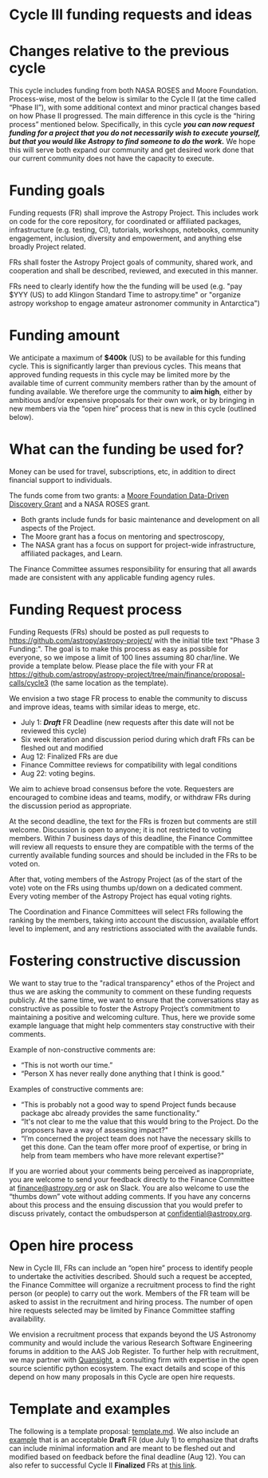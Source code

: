 # Cycle III funding requests and ideas


# Changes relative to the previous cycle

This cycle includes funding from both NASA ROSES and Moore Foundation. Process-wise, most of the below is similar to the Cycle II (at the time called “Phase II”), with some additional context and minor practical changes based on how Phase II progressed. The main difference in this cycle is the “hiring process” mentioned below. Specifically, in this cycle **_you can now request funding for a project that you do not necessarily wish to execute yourself, but that you would like Astropy to find someone to do the work._** We hope this will serve both expand our community and get desired work done that our current community does not have the capacity to execute.  


# Funding goals

Funding requests (FR) shall improve the Astropy Project. This includes work on code for the core repository, for coordinated or affiliated packages, infrastructure (e.g. testing, CI), tutorials, workshops, notebooks, community engagement, inclusion, diversity and empowerment, and anything else broadly Project related.

FRs shall foster the Astropy Project goals of community, shared work, and cooperation and shall be described, reviewed, and executed in this manner.

FRs need to clearly identify how the the funding will be used (e.g. "pay $YYY (US) to add Klingon Standard Time to astropy.time" or "organize astropy workshop to engage amateur astronomer community in Antarctica")


# Funding amount

We anticipate a maximum of **$400k** (US) to be available for this funding cycle. This is significantly larger than previous cycles. This means that approved funding requests in this cycle may be limited more by the available time of current community members rather than by the amount of funding available.  We therefore urge the community to **aim high**, either by ambitious and/or expensive proposals for their own work, or by bringing in new members via the “open hire” process that is new in this cycle (outlined below).


# What can the funding be used for?

Money can be used for travel, subscriptions, etc, in addition to direct financial support to  individuals.

The funds come from two grants: a [Moore Foundation Data-Driven Discovery Grant](https://www.moore.org/grant-detail?grantId=GBMF8435) and a NASA ROSES grant.



* Both grants include funds for basic maintenance and development on all aspects of the Project. 
* The Moore grant has a focus on mentoring and spectroscopy, 
* The NASA grant has a focus on support for project-wide infrastructure, affiliated packages, and Learn.

The Finance Committee assumes responsibility for ensuring that all awards made are consistent with any applicable funding agency rules.


# Funding Request process

Funding Requests (FRs) should be posted as pull requests to https://github.com/astropy/astropy-project/ with the initial title text "Phase 3 Funding:". The goal is to make this process as easy as possible for everyone, so we impose a limit of 100 lines assuming 80 char/line. We provide a template below. Please place the file with your FR at https://github.com/astropy/astropy-project/tree/main/finance/proposal-calls/cycle3 (the same location as the template).

We envision a two stage FR process to enable the community to discuss and improve ideas, teams with similar ideas to merge, etc.



* July 1: **_Draft_** FR Deadline (new requests after this date will not be reviewed this cycle)
* Six week iteration and discussion period during which draft FRs can be fleshed out and modified
* Aug 12: Finalized FRs are due
* Finance Committee reviews for compatibility with legal conditions
* Aug 22: voting begins.

We aim to achieve broad consensus before the vote. Requesters are encouraged to combine ideas and teams, modify, or withdraw FRs during the discussion period as appropriate.

At the second deadline, the text for the FRs is frozen but comments are still welcome. Discussion is open to anyone; it is not restricted to voting members. Within 7 business days of this deadline, the Finance Committee will review all requests to ensure they are compatible with the terms of the currently available funding sources and should be included in the FRs to be voted on.

After that, voting members of the Astropy Project (as of the start of the vote) vote on the FRs using thumbs up/down on a dedicated comment.  Every voting member of the Astropy Project has equal voting rights.

The Coordination and Finance Committees will select FRs following the ranking by the members, taking into account the discussion, available effort level to implement, and any restrictions associated with the available funds.


# Fostering constructive discussion

We want to stay true to the "radical transparency" ethos of the Project and thus we are asking the community to comment on these funding requests publicly. At the same time, we want to ensure that the conversations stay as constructive as possible to foster the Astropy Project’s commitment to maintaining a positive and welcoming culture. Thus, here we provide some example language that might help commenters stay constructive with their comments.

Example of non-constructive comments are:

* “This is not worth our time.”
* “Person X has never really done anything that I think is good.”

Examples of constructive comments are:



* “This is probably not a good way to spend Project funds because package abc already provides the same functionality.”
* “It's not clear to me the value that this would bring to the Project. Do the proposers have a way of assessing impact?"
* “I’m concerned the project team does not have the necessary skills to get this done. Can the team offer more proof of expertise, or bring in help from team members who have more relevant expertise?"

If you are worried about your comments being perceived as inappropriate, you are welcome to send your feedback directly to the Finance Committee at finance@astropy.org or ask on Slack. You are also welcome to use the “thumbs down” vote without adding comments. If you have any concerns about this process and the ensuing discussion that you would prefer to discuss privately, contact the ombudsperson at confidential@astropy.org.


# Open hire process

New in Cycle III, FRs can include an “open hire” process to identify people to undertake the activities described. Should such a request be accepted, the Finance Committee will organize a recruitment process to find the right person (or people) to carry out the work. Members of the FR team will be asked to assist in the recruitment and hiring process. The number of open hire requests selected may be limited by Finance Committee staffing availability.

We envision a recruitment process that expands beyond the US Astronomy community and would include the various Research Software Engineering forums in addition to the AAS Job Register. To further help with recruitment, we may partner with [Quansight](https://www.quansight.com/open-source-support), a consulting firm with expertise in the open source scientific python ecosystem. The exact details and scope of this depend on how many proposals in this Cycle are open hire requests.


# Template and examples

The following is a template proposal: [template.md](cycle3/template.md). We also include an [example](cycle3/example_draft_FR.md) that is an acceptable **Draft** FR (due July 1) to emphasize that drafts can include minimal information and are meant to be fleshed out and modified based on feedback before the final deadline (Aug 12). You can also refer to successful Cycle II **Finalized** FRs at [this link](https://github.com/astropy/astropy-project/tree/main/finance/proposal-calls/2021-proposal).

